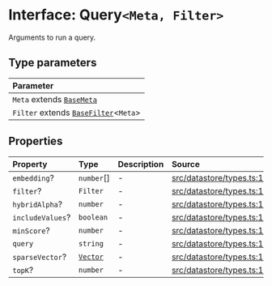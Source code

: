 # Interface: Query`<Meta, Filter>`

Arguments to run a query.

## Type parameters

| Parameter |
| :------ |
| `Meta` extends [`BaseMeta`](../type-aliases/BaseMeta.md) |
| `Filter` extends [`BaseFilter`](../type-aliases/BaseFilter.md)\<`Meta`\> |

## Properties

| Property | Type | Description | Source |
| :------ | :------ | :------ | :------ |
| `embedding`? | `number`[] | - | [src/datastore/types.ts:124](https://github.com/dexaai/llm-tools/blob/5018eae/src/datastore/types.ts#L124) |
| `filter`? | `Filter` | - | [src/datastore/types.ts:128](https://github.com/dexaai/llm-tools/blob/5018eae/src/datastore/types.ts#L128) |
| `hybridAlpha`? | `number` | - | [src/datastore/types.ts:130](https://github.com/dexaai/llm-tools/blob/5018eae/src/datastore/types.ts#L130) |
| `includeValues`? | `boolean` | - | [src/datastore/types.ts:129](https://github.com/dexaai/llm-tools/blob/5018eae/src/datastore/types.ts#L129) |
| `minScore`? | `number` | - | [src/datastore/types.ts:127](https://github.com/dexaai/llm-tools/blob/5018eae/src/datastore/types.ts#L127) |
| `query` | `string` | - | [src/datastore/types.ts:123](https://github.com/dexaai/llm-tools/blob/5018eae/src/datastore/types.ts#L123) |
| `sparseVector`? | [`Vector`](../../Model/namespaces/SparseVector/type-aliases/Vector.md) | - | [src/datastore/types.ts:125](https://github.com/dexaai/llm-tools/blob/5018eae/src/datastore/types.ts#L125) |
| `topK`? | `number` | - | [src/datastore/types.ts:126](https://github.com/dexaai/llm-tools/blob/5018eae/src/datastore/types.ts#L126) |
